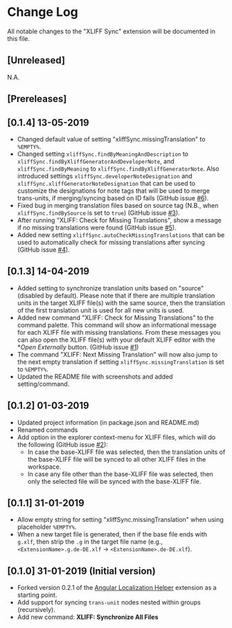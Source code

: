 # Change Log

All notable changes to the "XLIFF Sync" extension will be documented in this file.

## [Unreleased]

N.A.

## [Prereleases]

## [0.1.4] 13-05-2019
* Changed default value of setting "xliffSync.missingTranslation" to `%EMPTY%`.
* Changed setting `xliffSync.findByMeaningAndDescription` to `xliffSync.findByXliffGeneratorAndDeveloperNote`, and `xliffSync.findByMeaning` to `xliffSync.findByXliffGeneratorNote`. Also introduced settings `xliffSync.developerNoteDesignation` and `xliffSync.xliffGeneratorNoteDesignation` that can be used to customize the designations for note tags that will be used to merge trans-units, if merging/syncing based on ID fails (GitHub issue [#6](https://github.com/rvanbekkum/vsc-xliff-sync/issues/6)).
* Fixed bug in merging translation files based on source tag (N.B., when `xliffSync.findBySource` is set to `true`) (GitHub issue [#3](https://github.com/rvanbekkum/vsc-xliff-sync/issues/3)).
* After running "XLIFF: Check for Missing Translations", show a message if no missing translations were found (GitHub issue [#5](https://github.com/rvanbekkum/vsc-xliff-sync/issues/5)).
* Added new setting `xliffSync.autoCheckMissingTranslations` that can be used to automatically check for missing translations after syncing (GitHub issue [#4](https://github.com/rvanbekkum/vsc-xliff-sync/issues/4)).

## [0.1.3] 14-04-2019
* Added setting to synchronize translation units based on "source" (disabled by default). Please note that if there are multiple translation units in the target XLIFF file(s) with the same source, then the translation of the first translation unit is used for all new units is used.
* Added new command "XLIFF: Check for Missing Translations" to the command palette. This command will show an informational message for each XLIFF file with missing translations. From these messages you can also open the XLIFF file(s) with your default XLIFF editor with the **Open Externally* button. (GitHub issue [#1](https://github.com/rvanbekkum/vsc-xliff-sync/issues/1))
* The command "XLIFF: Next Missing Translation" will now also jump to the next empty translation if setting `xliffSync.missingTranslation` is set to `%EMPTY%`.
* Updated the README file with screenshots and added setting/command.

## [0.1.2] 01-03-2019
* Updated project information (in package.json and README.md)
* Renamed commands
* Add option in the explorer context-menu for XLIFF files, which will do the following (GitHub issue [#2](https://github.com/rvanbekkum/vsc-xliff-sync/issues/2)):
  * In case the base-XLIFF file was selected, then the translation units of the base-XLIFF file will be synced to all other XLIFF files in the workspace.
  * In case any file other than the base-XLIFF file was selected, then only the selected file will be synced with the base-XLIFF file.

## [0.1.1] 31-01-2019

* Allow empty string for setting "xliffSync.missingTranslation" when using placeholder `%EMPTY%`.
* When a new target file is generated, then if the base file ends with `g.xlf`, then strip the `.g` in the target file name (e.g., `<ExtensionName>.g.de-DE.xlf` -> `<ExtensionName>.de-DE.xlf`).

## [0.1.0] 31-01-2019 (Initial version)

* Forked version 0.2.1 of the [Angular Localization Helper](https://github.com/manux54/vsc-angular-localization-helper) extension as a starting point.
* Add support for syncing `trans-unit` nodes nested within groups (recursively).
* Add new command: **XLIFF: Synchronize All Files**